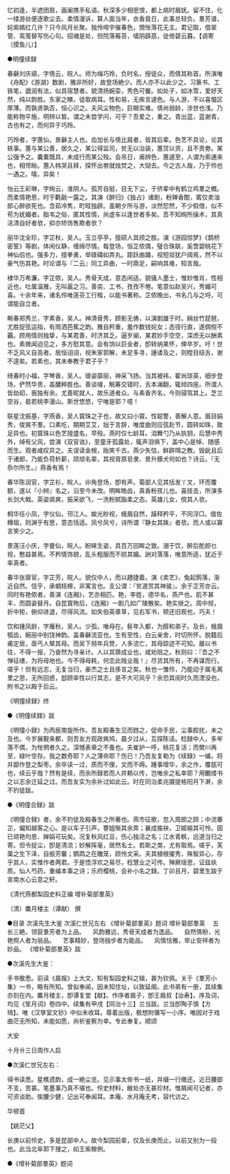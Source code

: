 <!-- { "loadSidebar": true } -->
忆初逢，半遮团扇，画阑携手私语。秋深多少相思恨，都上病时眉妩。留不住，化一缕游丝便逐歌尘去。柔情漫诉，算人面当年，衣香竟日，此事总轻负。羣芳谱，姹紫嫣红几许？只今风月长聚。独怜啼宇催春色，惆怅落花无主。君记取，借翠管、鸾笺替写伤心句。招魂是处，但院落莓苔，墙阴薜茘，徒倚碧云暮。【调寄〔摸鱼儿〕】


●明僮续録

春龢刘庆褤，字倩云，皖人。师为梅巧玲，负时名，授徒众，而倩其称首。所演唯《舟配》《游湖》数剧，雅非所好，故登场絶少。而人亦不以此少之。习篆书、工铁笔，遒润有法，似具宿慧者。貌清扬婉娈，秀色可餐。如处子，如冰雪，爱好天然，纯以韵胜。东家之矉，徒取病耳。性和易，无疾言遽色。与人游，不以喜愠区厚薄。而孰贤孰否，恒心识之。夫风尘物色，巨眼实难。倩尚弱龄，涉世也浅。乃能称物平施，明辨以晳。谓之未尝学问，可乎？吾爱之，重之。青出蓝，蓝谢青，古也有之，而何异于巧玲。

巧玲者，字蕙仙，景龢主人也。齿加长与倩比肩者，皆其后辈。色艺不具论，论其轶事。蕙与某公善，居久之，某公得监司，贫无以治装，蕙贷以资，且不责劵。某公强予之。囊橐既具，未成行而某公殁。会吊日，甫辨色，蕙遽至，人谓为索逋来也，相愕眙。蕙入帏哭且拜，探怀出劵就烛焚之，大恸去。今之古人哉，乃于伶也一遇之。嘻，异矣！

怡云王彩琳，字绚云，淮阴人。孤芳自挺，目无下尘，于侪辈中有鹤立鸡羣之概。而柔情艳思，时于氍毹一露之。其演《醉归》《独占》诸剧，粉亸香酣，寗仅卖油郎心醉欲死也。含茹冷隽，町畦独辟。虽朝夕所与游，淡然恝然，不少假借，似不苟为妩媚者。脂韦之俗，匿其性情，尚虚车以逢世者多矣。吾不知绚所操术，其真洁清自好者欤，抑亦矫饰售欺者欤？

丽华沈全珍，字芷秋，吴人。玉立亭亭，擅硕人其颀之胜。演《游园惊梦》《鹊桥密誓》等剧，体闲仪静，缠绵尽情。每登场，恒芷侬偶，璧合珠联，奚啻碧桃花下神仙侣也。强多力，擅拳勇，举碌碡如弄丸。距跃曲踊，视短垣犹户阈焉，然不以豪气伤其艳。时论谓与『二云』同工异曲，一时鼎足，嗣响其难，知言哉。

棣华万希濂，字芷侬，吴人。秀骨天成，意态闲适。貌骚人墨士，惟妙惟肖，性相近也，吐属温雅，无叫嚣之习。善奕、工书，孜孜不倦。笔意似赵吴兴，秀媚可喜。十余年来，诸名伶唯莲芬工行楷，以能书著称。芷侬晚出，书名几与之埒，可谓能自立者。

畹春郑秀兰，字素香，吴人。神清骨秀，顾影无俦，以演剧雄于时。娴丝竹琵琶，尤胜捉弦运指，有雨洒芭蕉之韵。雅自矜重，羞作数钱姹女；态径行直，遂倜傥不覊。顾用情则独挚，与某君善，时济其乏。逼岁阑，某君妙手空空，深虑无以酬素也。素微闻迫见之，多方慰其意。会有饷以巨金者，卽转纳某怀，俾卒岁。吁！世不乏风义自高者。居恒诩诩，视朱家郭解，未足多寻，諈诿及之，则瞠目结舌，谢不遑矣。若素也，其未奉教于君子乎？

绮春时小福，字琴香，吴人。瓌姿靡丽，神采飞扬。当其被袆，翟尚琼英，细步登场，俨然华贵，盖醲粹胜也。善谈噱，觥筹交错时，舌本澜翻，辄倾四座。所谓人皆劫刧，我独有余。尤善昵就人，故乐道者众。与素香齐名，今则骎驾其上。芝兰空谷，曷若桃李漫山。斯世悠悠，宁唯是耶？噫！

联星沈振基，字燕香，吴人寳珠之子也，故又曰小寳。性聪警，善解人意。眉目娟秀，俊爽不羣。口素吃，期期艾艾，拙于言辞，唯度曲则应弦赴节，圆转如珠，致足异也。初寳珠以色艺擅盛名，早殁。燕时仅七龄耳。洎舞勺乃从执钥，后慧中秀外，绰有父风，尝演《双官诰》，至童牙孤露处，辄声泪俱下，盖中心是悼、随感而生。观者咸叹异之。夫误读金根，贻笑千古。燕少失怙，鲜辟咡之教。毁龀且后于诸郎，乃能负荷析薪，颉颃名辈，其视胥原皂隶、景升豚犬何如也？诗云。『无忝尔所生。』燕香有焉！

春华陈润官，字芷衫，皖人。丱角登场，卽有声。菊部人见其括发丫叉，环而覆额，遂以『小辫』名之，沿至今未改。明眸皓齿，真香粉孩儿也。喜技击，所演多长剑大戟。英姿飒爽，振采欲飞，一洗粉腻脂柔之态。英雄儿女，傥其人欤。

桐华任小凤，字仪仙，邗江人。娭光眇视，蛾眉自然，躁释矜平，不同浮□。值佐樽爼，则渊乎有思，意态恬适。凤兮凤兮，诗所谓『静女其姝』者欤。而人或以寡言笑少之。

景莲汪小庆，字曼仙，皖人。盼睐生姿，具百万回眸之致。溺于饮，醉后酡颜乜视，憨益甚焉。不矜情饰貌，乱头粗服而不损其媚。詶对落落，唯意所适，犹近于率真者。

春华张蓉官，字芷芳，皖人。貌仅中人，而以趫捷着。演《卖艺》，兔起鹘落，渐近自然。信乎，承蜩桔槔，非寓言也。支公谓：『贫道赏其神骏』。余于芷芳亦云。同时有艳侬者，善演《连厢》，艺亦相匹。艳，李姓，德华名，燕产也。肌不甚丰，而圆姿替月。自昆寳歾后，《连厢》一剧几如广陵散矣。艳实继之。周中规，折中矩，俯仰进退，尽得风流。如失伯英章草，见右军书，顿还旧观也，巧夫！

饮和锺凤龄，字雁秋，吴人。少孤，唯母在。髫年入都，为醇和弟子。及长，蛾眉瓠齿，婉丽中别饶神韵。盖春龢流亚也。生有至性，白云亲舍，时切所怀。脱籍后甫定居，亟丐人辇其母。而吴下频年兵燹，人多流亡，其母踪迹不可知。屡以书往，不得一报，乃奋然为寻亲计。人以其隳成业也，咸劝阻之。秋则曰：『吾之不惮征缮，为将母地也。今不得母耗，何恋此贱业哉！』尽货其所有，不再谋而行。嗟乎！但有远志，无复当归，豪杰之士且侈言之矣。秋也一雏伶，乃能动于属毛离里之思，无所回惑，郄顾率性以行其志，是不大可风乎？余恐其阅时久而湮没也，附书之以殿于后云。

《明僮续録》终


●《明僮续録》跋

《明僮小録》为丙辰南旋所作。吾友殿春生见而韪之，促命手民，尘事胶扰，未之及也。今岁展觐来都，则吾友方观政爽鸠，晨夕过从，互探陈话。稔録中人，多牢落不偶，为怅惘者久之。深憾表章之不蚤也。夫崔护一呼，桃花复活；而樊川再至，緑叶空存。我之数奇耶？人之薄命耶？伤已！乃吾友复勒为《续録》一编，将并鄙作登之梨枣。余卒读一过，质而不俚，文而不缛。踵事增华，余之作，覆瓿可也，续云乎哉？然有是续，而余所録若而人并赖以传，岂唯余之私幸耶？用覼缕书之以志余迁延之过。而吾友实为余补过如此云。时在同治柔兆摄提格阳月下澣，余不钓徒跋。


●《明僮合録》跋

《明僮合録》者，余不钓徒及殿春生之所著也。燕市征歌，忽入周郎之顾；中流搴芷，偏知越客之心。是以车子引声，謇姐惭其余弄；襄成揄袂，卫姬输其可怜。固已顽艳均思、婵娟可玩矣。况复秋风红豆，伤心独活之名；江水青枫，远道当归之寄。但令捉尘，卽是清流；妙解挥毫，居然名士。若斯之类，尤有取焉。嗟乎，芙蕖之生下泽，自振芳馨；鹦鹉之在雕笼，顾怜文采。夫其植根擢秀，殊智异心，存乎其人，实惟作者两君。于是悟浮欢之易尽，稔慧业之可传。殚厥瑶思，证兹纨质。仙人芍药，重编本事之诗；乐府樱桃，会补小名之録。丁卯且月，碧里生跋于宣南水心云意之轩。


《清代燕都梨园史料正编 增补菊部羣英》

（清）麋月楼主（谭献） 撰



●目录
次溪先生大鉴
次溪仁世兄左右
《增补菊部羣英》题词
增补菊部羣英
　五长三絶，领裒羣芳者为上品。
　风韵雅远，秀骨天成者为逸品。
　自然倩盼，光艳照人者为丽品。
　艺事精妙，登场独步者为能品。
　风情恬雅，举止安祥者为妙品。
《增补菊部羣英》跋


●次溪先生大鉴：

手书敬悉。前读《晨报》上大文，知有梨园史料之辑，甚为钦佩。关于《羣芳小集》一书，略有所知。曾拟奉闻，因未知住址，以致延阁。此书弟有一册，其续集亦刻在内。麋月楼主，卽谭复堂【献】。作序者眉子，卽王眉叔【诒寿】。序及词，均见《笙月词》卷四中。续集有甲戌【同治十三】兰当跋。兰当卽陶子慎【方琦】。唯《汉孳室文钞》中似未收耳。尊着出版，极想附骥写一小序。唯因对于戏曲茫无所知，未能如愿，尚祈鉴察为幸。专此奉复。顺颂

大安

十月卄三日周作人启


●次溪仁世兄左右：

得书读悉。星樵遗韵，成一絶尘览。见示事太侔书一纸，并缀一行缴还。近日腰部不支，苦甚。笔墨事乃真不堪也。伶史材料，敝处亦无甚珍材。惟屑闻可记者，亦可资谈助。俟腰少健，记出可奉闻耳。本庵、水月庵无考，容代访之。

华顿首

【姚茫父】

长庚以前伶史，多是昆部中人。故今梨园前辈，仅及长庚而止。以前又别为一段也。此当北阜郭下搜之，如王紫稼例。


●《增补菊部羣英》题词

